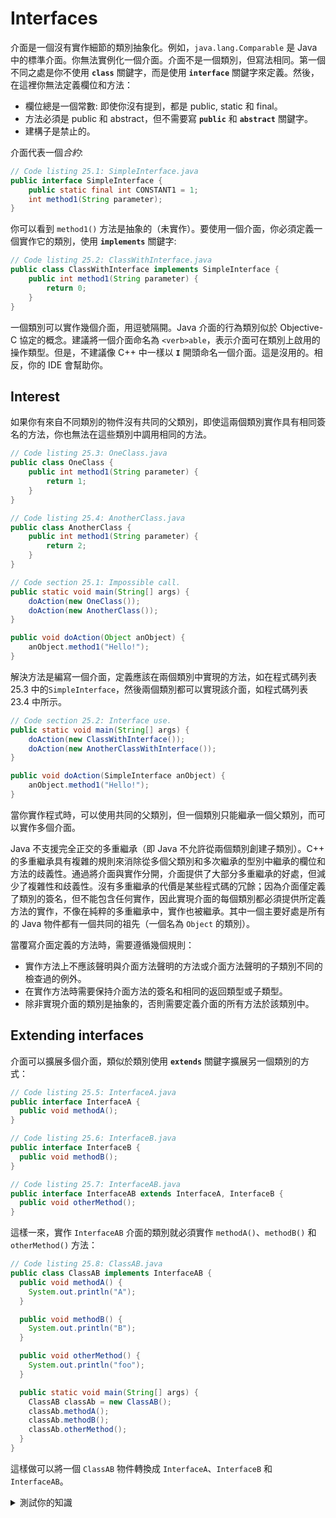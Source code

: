 # Interfaces

介面是一個沒有實作細節的類別抽象化。例如，`java.lang.Comparable` 是 Java 中的標準介面。你無法實例化一個介面。介面不是一個類別，但寫法相同。第一個不同之處是你不使用 **`class`** 關鍵字，而是使用 **`interface`** 關鍵字來定義。然後，在這裡你無法定義欄位和方法：
- 欄位總是一個常數: 即使你沒有提到，都是 public, static 和 final。
- 方法必須是 public 和 abstract，但不需要寫 **`public`** 和 **`abstract`** 關鍵字。
- 建構子是禁止的。

介面代表一個*合約*:

```java
// Code listing 25.1: SimpleInterface.java
public interface SimpleInterface {
    public static final int CONSTANT1 = 1;
    int method1(String parameter);
}
```

你可以看到 `method1()` 方法是抽象的（未實作）。要使用一個介面，你必須定義一個實作它的類別，使用 **`implements`** 關鍵字:

```java
// Code listing 25.2: ClassWithInterface.java
public class ClassWithInterface implements SimpleInterface {
    public int method1(String parameter) {
        return 0;
    }
}
```

一個類別可以實作幾個介面，用逗號隔開。Java 介面的行為類別似於 Objective-C 協定的概念。建議將一個介面命名為 `<verb>able`，表示介面可在類別上啟用的操作類型。但是，不建議像 C++ 中一樣以 **`I`** 開頭命名一個介面。這是沒用的。相反，你的 IDE 會幫助你。

## Interest

如果你有來自不同類別的物件沒有共同的父類別，即使這兩個類別實作具有相同簽名的方法，你也無法在這些類別中調用相同的方法。

```java
// Code listing 25.3: OneClass.java
public class OneClass {
    public int method1(String parameter) {
        return 1;
    }
}
```

```java
// Code listing 25.4: AnotherClass.java
public class AnotherClass {
    public int method1(String parameter) {
        return 2;
    }
}
```

```java
// Code section 25.1: Impossible call.
public static void main(String[] args) {
    doAction(new OneClass());
    doAction(new AnotherClass());
}

public void doAction(Object anObject) {
    anObject.method1("Hello!");
}
```

解決方法是編寫一個介面，定義應該在兩個類別中實現的方法，如在程式碼列表 25.3 中的`SimpleInterface`，然後兩個類別都可以實現該介面，如程式碼列表 23.4 中所示。

```java
// Code section 25.2: Interface use.
public static void main(String[] args) {
    doAction(new ClassWithInterface());
    doAction(new AnotherClassWithInterface());
}

public void doAction(SimpleInterface anObject) {
    anObject.method1("Hello!");
}
```

當你實作程式時，可以使用共同的父類別，但一個類別只能繼承一個父類別，而可以實作多個介面。

Java 不支援完全正交的多重繼承（即 Java 不允許從兩個類別創建子類別）。C++ 的多重繼承具有複雜的規則來消除從多個父類別和多次繼承的型別中繼承的欄位和方法的歧義性。通過將介面與實作分開，介面提供了大部分多重繼承的好處，但減少了複雜性和歧義性。沒有多重繼承的代價是某些程式碼的冗餘；因為介面僅定義了類別的簽名，但不能包含任何實作，因此實現介面的每個類別都必須提供所定義方法的實作，不像在純粹的多重繼承中，實作也被繼承。其中一個主要好處是所有的 Java 物件都有一個共同的祖先（一個名為 `Object` 的類別）。

當覆寫介面定義的方法時，需要遵循幾個規則：

- 實作方法上不應該聲明與介面方法聲明的方法或介面方法聲明的子類別不同的檢查過的例外。
- 在實作方法時需要保持介面方法的簽名和相同的返回類型或子類型。
- 除非實現介面的類別是抽象的，否則需要定義介面的所有方法於該類別中。

## Extending interfaces

介面可以擴展多個介面，類似於類別使用 **`extends`** 關鍵字擴展另一個類別的方式：

```java
// Code listing 25.5: InterfaceA.java
public interface InterfaceA {
  public void methodA();
}
```

```java
// Code listing 25.6: InterfaceB.java
public interface InterfaceB {
  public void methodB();
}
```

```java
// Code listing 25.7: InterfaceAB.java
public interface InterfaceAB extends InterfaceA, InterfaceB {
  public void otherMethod();
}
```

這樣一來，實作 `InterfaceAB` 介面的類別就必須實作 `methodA()`、`methodB()` 和 `otherMethod()` 方法：

```java
// Code listing 25.8: ClassAB.java
public class ClassAB implements InterfaceAB {
  public void methodA() {
    System.out.println("A");
  }

  public void methodB() {
    System.out.println("B");
  }

  public void otherMethod() {
    System.out.println("foo");
  }

  public static void main(String[] args) {
    ClassAB classAb = new ClassAB();
    classAb.methodA();
    classAb.methodB();
    classAb.otherMethod();
  }
}
```

這樣做可以將一個 `ClassAB` 物件轉換成 `InterfaceA`、`InterfaceB` 和 `InterfaceAB`。

<details>
<summary>測試你的知識</summary>

題目 25.1：請考慮以下介面。

```java
// Question 25.1: Walkable.java
public interface Walkable {
    void walk();
}
```

```java
// Question 25.1: Jumpable.java
public interface Jumpable {
    void jump();
}
```

```java
// Question 25.1: Swimable.java
public interface Swimable {
    void swim();
}
```

```java
// Question 25.1: Movable.java
public interface Movable extends Walkable, Jumpable {
}
```

列出所有實作 `Movable` 介面的類別應該實現的方法。

<details>
<summary>答案</summary>

- `walk()`
- `jump()`

```java
// Answer 25.1: Person.java
public class Person implements Movable {
    public void walk() {
        System.out.println("Do something.");
    }

    public void jump() {
        System.out.println("Do something.");
    }
}
```
</details>

第25.2題：請考慮以下的類別和以下的程式碼。

```java
// Question 25.2: ConsoleLogger.java
import java.util.Date;

public class ConsoleLogger {
    public void printLog(String log) {
        System.out.println(new Date() + ": " + log);
    }
}
```

```java
// Question 25.2: FileLogger.java
import java.io.File;
import java.io.FileOutputStream;

public class FileLogger {
  public void printLog(String log) {
    try {
      File file = new File("log.txt");
      FileOutputStream stream = new FileOutputStream(file);
      byte[] logInBytes = (new Date() + ": " + log).getBytes();

      stream.write(logInBytes);

      stream.flush();
      stream.close();
    } catch (Exception e) {
      e.printStackTrace();
    }
  }
}
```

```java
// Question 25.2: Common code.
Object[] loggerArray = new Object[2];
loggerArray[0] = new ConsoleLogger();
loggerArray[1] = new FileLogger();

for (Object logger : loggerArray) {
    // logger.printLog("Check point.");
}
```

請修改程式碼的實作方式，使得可以取消註解的那一行而不會產生編譯錯誤。

<details>
<summary>答案</summary>

你需要建立一個界面，定義了 `printLog(String)` 方法，並讓 `ConsoleLogger` 與 `FileLogger` 實作它。

```java
// Answer 25.2: Logger.java
public interface Logger {
    void printLog(String log);
}
```

```java
// Answer 25.2: ConsoleLogger.java
import java.util.Date;

public class ConsoleLogger implements Logger {
    public void printLog(String log) {
        System.out.println(new Date() + ": " + log);
    }
}
```

```java
// Answer 25.2: FileLogger.java
import java.io.File;
import java.io.FileOutputStream;

public class FileLogger implements Logger {
  public void printLog(String log) {
    try {
      File file = new File("log.txt");
      FileOutputStream stream = new FileOutputStream(file);
      byte[] logInBytes = (new Date() + ": " + log).getBytes();

      stream.write(logInBytes);

      stream.flush();
      stream.close();
    } catch (Exception e) {
      e.printStackTrace();
    }
  }
}
```

現在你的程式碼必須將物件轉換成 `Logger` 型別，然後才能取消註解程式碼。

```java
// Answer 25.2: Common code.
Logger[] loggerArray = new Logger[2];
loggerArray[0] = new ConsoleLogger();
loggerArray[1] = new FileLogger();

for (Logger logger : loggerArray) {
    logger.printLog("Check point.");
}
```
</details>
</details>
